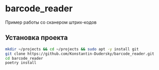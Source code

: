 # barcode_reader

Пример работы со сканером штрих-кодов

## Установка проекта

```sh
mkdir ~/projects && cd ~/projects && sudo apt -y install git
git clone https://github.com/Konstantin-Dudersky/barcode_reader.git
cd barcode_reader
poetry install
```
